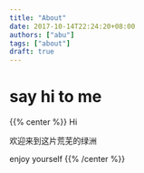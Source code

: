 ```yaml
---
title: "About"
date: 2017-10-14T22:24:20+08:00
authors: ["abu"]
tags: ["about"]
draft: true
---
```

# say hi to me

{{% center %}}
 Hi

 欢迎来到这片荒芜的绿洲

 enjoy yourself
{{% /center %}}

